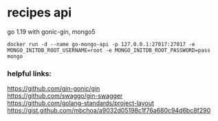 # recipes api
go 1.19 with gonic-gin, mongo5
```shell
docker run -d --name go-mongo-api -p 127.0.0.1:27017:27017 -e MONGO_INITDB_ROOT_USERNAME=root -e MONGO_INITDB_ROOT_PASSWORD=pass mongo
```

### helpful links:
https://github.com/gin-gonic/gin  
https://github.com/swaggo/gin-swagger  
https://github.com/golang-standards/project-layout  
https://gist.github.com/mbchoa/a9032d05198c1f76a680c94d6bc8f290